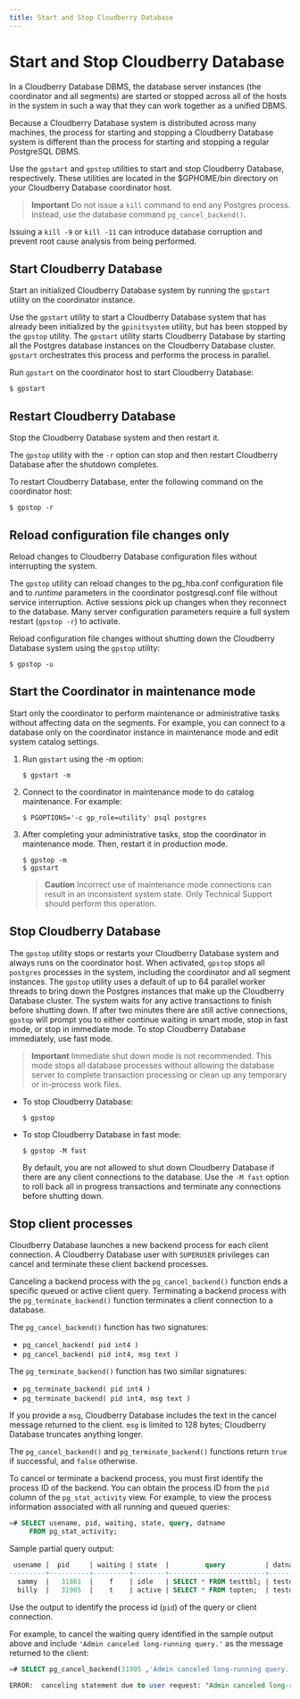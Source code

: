 ```yaml
---
title: Start and Stop Cloudberry Database
---
```


# Start and Stop Cloudberry Database

In a Cloudberry Database DBMS, the database server instances (the coordinator and all segments) are started or stopped across all of the hosts in the system in such a way that they can work together as a unified DBMS.

Because a Cloudberry Database system is distributed across many machines, the process for starting and stopping a Cloudberry Database system is different than the process for starting and stopping a regular PostgreSQL DBMS.

Use the `gpstart` and `gpstop` utilities to start and stop Cloudberry Database, respectively. These utilities are located in the $GPHOME/bin directory on your Cloudberry Database coordinator host.

> **Important** Do not issue a `kill` command to end any Postgres process. Instead, use the database command `pg_cancel_backend()`.

Issuing a `kill -9` or `kill -11` can introduce database corruption and prevent root cause analysis from being performed.

## Start Cloudberry Database

Start an initialized Cloudberry Database system by running the `gpstart` utility on the coordinator instance.

Use the `gpstart` utility to start a Cloudberry Database system that has already been initialized by the `gpinitsystem` utility, but has been stopped by the `gpstop` utility. The `gpstart` utility starts Cloudberry Database by starting all the Postgres database instances on the Cloudberry Database cluster. `gpstart` orchestrates this process and performs the process in parallel.

Run `gpstart` on the coordinator host to start Cloudberry Database:

```shell
$ gpstart
```

## Restart Cloudberry Database

Stop the Cloudberry Database system and then restart it.

The `gpstop` utility with the `-r` option can stop and then restart Cloudberry Database after the shutdown completes.

To restart Cloudberry Database, enter the following command on the coordinator host:
```
$ gpstop -r
```

## Reload configuration file changes only

Reload changes to Cloudberry Database configuration files without interrupting the system.

The `gpstop` utility can reload changes to the pg_hba.conf configuration file and to *runtime* parameters in the coordinator postgresql.conf file without service interruption. Active sessions pick up changes when they reconnect to the database. Many server configuration parameters require a full system restart (`gpstop -r`) to activate.

Reload configuration file changes without shutting down the Cloudberry Database system using the `gpstop` utility:

```shell
$ gpstop -u
```

## Start the Coordinator in maintenance mode

Start only the coordinator to perform maintenance or administrative tasks without affecting data on the segments. For example, you can connect to a database only on the coordinator instance in maintenance mode and edit system catalog settings.

1. Run `gpstart` using the -m option:

    ```shell
    $ gpstart -m
    ```

2. Connect to the coordinator in maintenance mode to do catalog maintenance. For example:

    ``` shell
    $ PGOPTIONS='-c gp_role=utility' psql postgres
    ```

3.  After completing your administrative tasks, stop the coordinator in maintenance mode. Then, restart it in production mode.

    ```shell
    $ gpstop -m
    $ gpstart
    ```

    > **Caution** Incorrect use of maintenance mode connections can result in an inconsistent system state. Only Technical Support should perform this operation.

## Stop Cloudberry Database

The `gpstop` utility stops or restarts your Cloudberry Database system and always runs on the coordinator host. When activated, `gpstop` stops all `postgres` processes in the system, including the coordinator and all segment instances. The `gpstop` utility uses a default of up to 64 parallel worker threads to bring down the Postgres instances that make up the Cloudberry Database cluster. The system waits for any active transactions to finish before shutting down. If after two minutes there are still active connections, `gpstop` will prompt you to either continue waiting in smart mode, stop in fast mode, or stop in immediate mode. To stop Cloudberry Database immediately, use fast mode.

> **Important** Immediate shut down mode is not recommended. This mode stops all database processes without allowing the database server to complete transaction processing or clean up any temporary or in-process work files.

- To stop Cloudberry Database:

    ```shell
    $ gpstop
    ```

- To stop Cloudberry Database in fast mode:

    ```shell
    $ gpstop -M fast
    ```

    By default, you are not allowed to shut down Cloudberry Database if there are any client connections to the database. Use the `-M fast` option to roll back all in progress transactions and terminate any connections before shutting down.

## Stop client processes

Cloudberry Database launches a new backend process for each client connection. A Cloudberry Database user with `SUPERUSER` privileges can cancel and terminate these client backend processes.

Canceling a backend process with the `pg_cancel_backend()` function ends a specific queued or active client query. Terminating a backend process with the `pg_terminate_backend()` function terminates a client connection to a database.

The `pg_cancel_backend()` function has two signatures:

- `pg_cancel_backend( pid int4 )`
- `pg_cancel_backend( pid int4, msg text )`

The `pg_terminate_backend()` function has two similar signatures:

- `pg_terminate_backend( pid int4 )`
- `pg_terminate_backend( pid int4, msg text )`

If you provide a `msg`, Cloudberry Database includes the text in the cancel message returned to the client. `msg` is limited to 128 bytes; Cloudberry Database truncates anything longer.

The `pg_cancel_backend()` and `pg_terminate_backend()` functions return `true` if successful, and `false` otherwise.

To cancel or terminate a backend process, you must first identify the process ID of the backend. You can obtain the process ID from the `pid` column of the `pg_stat_activity` view. For example, to view the process information associated with all running and queued queries:

```sql
=# SELECT usename, pid, waiting, state, query, datname
     FROM pg_stat_activity;
```

Sample partial query output:

```sql
 usename |  pid     | waiting | state  |         query          | datname
---------+----------+---------+--------+------------------------+---------
  sammy  |   31861  |    f    | idle   | SELECT * FROM testtbl; | testdb
  billy  |   31905  |    t    | active | SELECT * FROM topten;  | testdb
```

Use the output to identify the process id (`pid`) of the query or client connection.

For example, to cancel the waiting query identified in the sample output above and include `'Admin canceled long-running query.'` as the message returned to the client:

```sql
=# SELECT pg_cancel_backend(31905 ,'Admin canceled long-running query.');

ERROR:  canceling statement due to user request: "Admin canceled long-running query."
```
